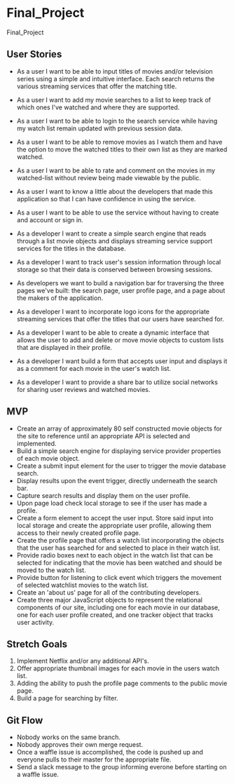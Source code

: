 # Final_Project
Final_Project

## User Stories
- As a user I want to be able to input titles of movies and/or television series using a simple and intuitive interface. Each search returns the various streaming services that offer the matching title.
- As a user I want to add my movie searches to a list to keep track of which ones I've watched and where they are supported. 
- As a user I want to be able to login to the search service while having my watch list remain updated with previous session data. 
- As a user I want to be able to remove movies as I watch them and have the option to move the watched titles to their own list as they are marked watched.  
- As a user I want to be able to rate and comment on the movies in my watched-list without review being made viewable by the public. 
- As a user I want to know a little about the developers that made this application so that I can have confidence in using the service.
- As a user I want to be able to use the service without having to create and account or sign in.

- As a developer I want to create a simple search engine that reads through a list movie objects and displays streaming service support services for the titles in the database.
- As a developer I want to track user's session information through local storage so that their data is conserved between browsing sessions.
- As developers we want to build a navigation bar for traversing the three pages we've built: the search page, user profile page,  and a page about the makers of the application.
- As a developer I want to incorporate logo icons for the appropriate streaming services that offer the titles that our users have searched for. 
- As a developer I want to be able to create a dynamic interface that allows the user to add and delete or move movie objects to custom lists that are displayed in their profile.
- As a developer I want build a form that accepts user input and displays it as a comment for each movie in the user's watch list.  
- As a developer I want to provide a share bar to utilize social networks for sharing user reviews and watched movies.

## MVP
- Create an array of approximately 80 self constructed movie objects for the site to reference until an appropriate API is selected and implemented. 
- Build a simple search engine for displaying service provider properties of each movie object. 
- Create a submit input element for the user to trigger the movie database search.
- Display results upon the event trigger, directly underneath the search bar.
- Capture search results and display them on the user profile. 
- Upon page load check local storage to see if the user has made a profile. 
- Create a form element to accept the user input. Store said input into local storage and create the appropriate user profile, allowing them access to their newly created profile page.
- Create the profile page that offers a watch list incorporating the objects that the user has searched for and selected to place in their watch list. 
- Provide radio boxes next to each object in the watch list that can be selected for indicating that the movie has been watched and should be moved to the watch list.
- Provide button for listening to click event which triggers the movement of selected watchlist movies to the watch list.
- Create an 'about us' page for all of the contributing developers.
- Create three major JavaScript objects to represent the relational components of our site, including one for each movie in our database, one for each user profile created, and one tracker object that tracks user activity.

## Stretch Goals
1. Implement Netflix and/or any additional API's.
2. Offer appropriate thumbnail images for each movie in the users watch list.
3. Adding the ability to push the profile page comments to the public movie page.
4. Build a page for searching by filter.

## Git Flow
- Nobody works on the same branch.
- Nobody approves their own merge request.
- Once a waffle issue is accomplished, the code is pushed up and everyone pulls to their master for the appropriate file. 
- Send a slack message to the group informing everone before starting on a waffle issue.

